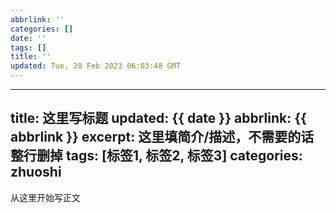 ```yaml
---
abbrlink: ''
categories: []
date: ''
tags: []
title: ''
updated: Tue, 28 Feb 2023 06:03:48 GMT
---
```

---
title: 这里写标题
updated: {{ date }}
abbrlink: {{ abbrlink }}
excerpt: 这里填简介/描述，不需要的话整行删掉
tags: [标签1, 标签2, 标签3]
categories: zhuoshi
---
从这里开始写正文
